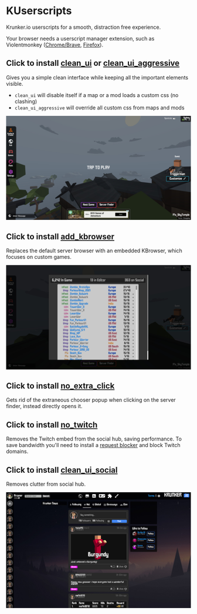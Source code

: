 # KUserscripts

Krunker.io userscripts for a smooth, distraction free experience.

Your browser needs a userscript manager extension, such as Violentmonkey ([Chrome/Brave](https://chrome.google.com/webstore/detail/violentmonkey/jinjaccalgkegednnccohejagnlnfdag), [Firefox](https://addons.mozilla.org/en-US/firefox/addon/violentmonkey/)).


## Click to install [clean_ui](https://github.com/Infinitifall/KUserscripts/raw/main/scripts/clean_ui.user.js) or [clean_ui_aggressive](https://github.com/Infinitifall/KUserscripts/raw/main/scripts/clean_ui_aggressive.user.js)

Gives you a simple clean interface while keeping all the important elements visible.

- `clean_ui` will disable itself if a map or a mod loads a custom css (no clashing)
- `clean_ui_aggressive` will override all custom css from maps and mods

![Screenshot of clean_ui in action](assets/clean_ui.jpeg)


## Click to install [add_kbrowser](https://github.com/Infinitifall/KUserscripts/raw/main/scripts/add_kbrowser.user.js)

Replaces the default server browser with an embedded KBrowser, which focuses on custom games.

![Screenshot of kbrowser in action](assets/kbrowser.jpeg)


## Click to install [no_extra_click](https://github.com/Infinitifall/KUserscripts/raw/main/scripts/no_extra_click.user.js)

Gets rid of the extraneous chooser popup when clicking on the server finder, instead directly opens it.


## Click to install [no_twitch](https://github.com/Infinitifall/KUserscripts/raw/main/scripts/no_twitch.user.js)

Removes the Twitch embed from the social hub, saving performance. To save bandwidth you'll need to install a [request blocker](https://addons.mozilla.org/en-US/firefox/addon/request-blocker-we/) and block Twitch domains.


## Click to install [clean_ui_social](https://github.com/Infinitifall/KUserscripts/raw/main/scripts/clean_ui_social.user.js)

Removes clutter from social hub.

![Screenshot of clean_ui_social in action](assets/clean_ui_social.jpeg)
